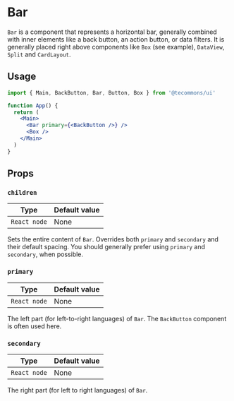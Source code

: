 # Bar

`Bar` is a component that represents a horizontal bar, generally combined with inner elements like a back button, an action button, or data filters. It is generally placed right above components like `Box` (see example), `DataView`, `Split` and `CardLayout`.

## Usage

```jsx
import { Main, BackButton, Bar, Button, Box } from '@tecommons/ui'

function App() {
  return (
    <Main>
      <Bar primary={<BackButton />} />
      <Box />
    </Main>
  )
}
```

## Props

### `children`

| Type         | Default value |
| ------------ | ------------- |
| `React node` | None          |

Sets the entire content of `Bar`. Overrides both `primary` and `secondary` and their default spacing. You should generally prefer using `primary` and `secondary`, when possible.

### `primary`

| Type         | Default value |
| ------------ | ------------- |
| `React node` | None          |

The left part (for left-to-right languages) of `Bar`. The `BackButton` component is often used here.

### `secondary`

| Type         | Default value |
| ------------ | ------------- |
| `React node` | None          |

The right part (for left to right languages) of `Bar`.
